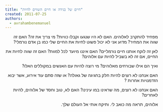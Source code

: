 ```yaml
---
title: "חיים של בגידה או חיים השווים לחיות"
created: 2011-07-25
authors: 
  - avrahambenemanuel
---
```

<div dir="rtl">
מפחיד להתקרב לאלוהים. האם לא היו שנגעו וקבלו כוויות? מי צריך את זה? האם זה שווה את המחיר? מדוע אני לא יכול פשוט לחיות את החיים שלי כמו בן אדם נורמלי?

לאן זה לוקח אותנו חיים נורמליים? האם איננו מיועד לכל למוות? האם זה שווה לחיות את החיים, אם זה לא בשביל להיות עם אלוהים?

ואיך הם אילו שבורחים מאלוהים? מי רוצה להיות עם האנשים במקוללים האלו?

האם אנחנו לא רוצים להיות חלק בחגיגה של גאולה? או שזה סתם עוד אירוע, אשר יבוא הזדמנויות אחרות ?

האם אנחנו לא רוצים, מה שראינו במו עינינו? האם לא, טוב וחסד של אלוהים, להיות לאחרים?

אלוהים, תראה מה כואב לי. ותיקח אותי אל העולם שלך.
</div>